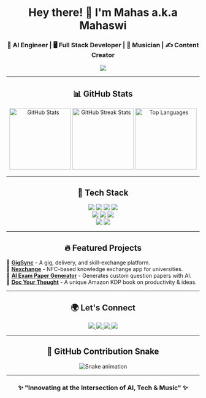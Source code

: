 <h1 align="center">Hey there! 👋 I'm Mahas a.k.a Mahaswi</h1>
<h3 align="center">🚀 AI Engineer | 🖥️ Full Stack Developer | 🎸 Musician | ✍️ Content Creator</h3>

<p align="center">
  <img src="https://readme-typing-svg.herokuapp.com?font=Fira+Code&size=22&pause=1000&color=F7F7F7&center=true&width=600&lines=AI+and+IoT+Enthusiast;Building+Smart+Solutions;Tech+Meets+Music+-+Code+the+Future!" />
</p>

---

<h2 align="center">📊 GitHub Stats</h2>

<div align="center">
  <img src="https://github-readme-stats.vercel.app/api?username=Mahas1234&show_icons=true&count_private=true&theme=radical&hide_border=false" height="160" alt="GitHub Stats" />
  <img src="https://github-readme-streak-stats.herokuapp.com?user=Mahas1234&theme=radical&hide_border=false" height="160" alt="GitHub Streak Stats" />
  <img src="https://github-readme-stats.vercel.app/api/top-langs?username=Mahas1234&layout=compact&langs_count=6&theme=radical&hide_border=false" height="160" alt="Top Languages" />
</div>

---

<h2 align="center">🚀 Tech Stack</h2>

<div align="center">
  <img src="https://img.shields.io/badge/Code-JavaScript-F7DF1E?style=for-the-badge&logo=javascript&logoColor=black" />
  <img src="https://img.shields.io/badge/Code-TypeScript-3178C6?style=for-the-badge&logo=typescript&logoColor=white" />
  <img src="https://img.shields.io/badge/Code-Python-3776AB?style=for-the-badge&logo=python&logoColor=white" />
  <img src="https://img.shields.io/badge/Code-Java-007396?style=for-the-badge&logo=java&logoColor=white" />
  <br />
  <img src="https://img.shields.io/badge/Framework-React-61DAFB?style=for-the-badge&logo=react&logoColor=black" />
  <img src="https://img.shields.io/badge/Framework-Node.js-339933?style=for-the-badge&logo=node.js&logoColor=white" />
  <img src="https://img.shields.io/badge/Framework-TensorFlow-FF6F00?style=for-the-badge&logo=tensorflow&logoColor=white" />
  <br />
  <img src="https://img.shields.io/badge/DB-SQLite-003B57?style=for-the-badge&logo=sqlite&logoColor=white" />
  <img src="https://img.shields.io/badge/Tool-Docker-2496ED?style=for-the-badge&logo=docker&logoColor=white" />
</div>

---

<h2 align="center">🔥 Featured Projects</h2>

📌 **[GigSync](#)** - A gig, delivery, and skill-exchange platform.  
📌 **[Nexchange](#)** - NFC-based knowledge exchange app for universities.  
📌 **[AI Exam Paper Generator](#)** - Generates custom question papers with AI.  
📌 **[Doc Your Thought](#)** - A unique Amazon KDP book on productivity & ideas.  

---

<h2 align="center">🌍 Let's Connect</h2>

<div align="center">
  <a href="https://www.linkedin.com/in/mahaswi-bejugam/" target="_blank">
    <img src="https://img.shields.io/badge/LinkedIn-0077B5?style=for-the-badge&logo=linkedin&logoColor=white" />
  </a>
  <a href="https://www.instagram.com/mahaswi_bejugam/" target="_blank">
    <img src="https://img.shields.io/badge/Instagram-E4405F?style=for-the-badge&logo=instagram&logoColor=white" />
  </a>
  <a href="https://youtube.com/@mahas01" target="_blank">
    <img src="https://img.shields.io/badge/YouTube-FF0000?style=for-the-badge&logo=youtube&logoColor=white" />
  </a>
  <a href="mailto:bejugammahaswi@gmail.com">
    <img src="https://img.shields.io/badge/Gmail-D14836?style=for-the-badge&logo=gmail&logoColor=white" />
  </a>
</div>

---

<h2 align="center">🐍 GitHub Contribution Snake</h2>

<div align="center">
  <img src="https://raw.githubusercontent.com/Mahas1234/Mahas1234/output/snake.svg" alt="Snake animation" />
</div>

---

<h3 align="center">✨ "Innovating at the Intersection of AI, Tech & Music" ✨</h3>

